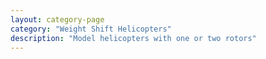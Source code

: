 ```yaml
---
layout: category-page
category: "Weight Shift Helicopters"
description: "Model helicopters with one or two rotors"
---
```

